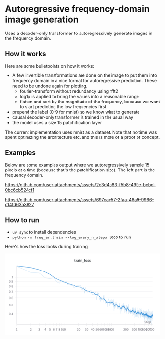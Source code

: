 # Autoregressive frequency-domain image generation

Uses a decoder-only transformer to autoregressively generate images in the frequency domain.

## How it works

Here are some bulletpoints on how it works:

- A few invertible transformations are done on the image to put them into frequency domain in a nice format for autoregressive prediction. These need to be undone again for plotting.
  - fourier-transform without redundancy using rfft2
  - log1p is applied to bring the values into a reasonable range
  - flatten and sort by the magnitude of the frequency, because we want to start predicting the low frequencies first
- prepend the label (0-9 for mnist) so we know what to generate
- causal decoder-only transformer is trained in the usual way
- the model uses a size 15 patchification layer

The current implementation uses mnist as a dataset. Note that no time was spent optimizing the architecture etc. and this is more of a proof of concept.

## Examples

Below are some examples output where we autoregressively sample 15 pixels at a time (because that's the patchification size). The left part is the frequency domain.

https://github.com/user-attachments/assets/2c3d4b83-f5b8-499e-bcbd-0bc6cb524cf1

https://github.com/user-attachments/assets/697cae57-2faa-46a9-9966-c14fd63a3927

## How to run

- `uv sync` to install dependencies
- `python -m freq_ar.train --log_every_n_steps 1000` to run

Here's how the loss looks during training

![](media/loss.png)
